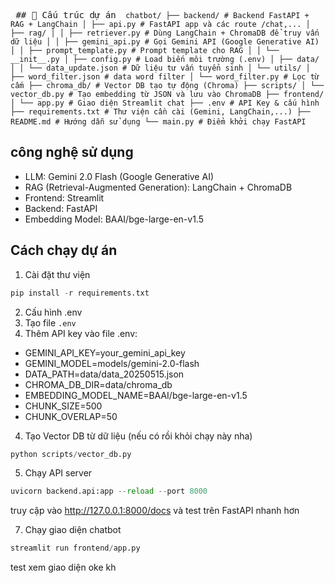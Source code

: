 <pre lang="md"> ## 📁 Cấu trúc dự án <code> chatbot/ ├── backend/ # Backend FastAPI + RAG + LangChain │ ├── api.py # FastAPI app và các route /chat,... │ ├── rag/ │ │ ├── retriever.py # Dùng LangChain + ChromaDB để truy vấn dữ liệu │ │ ├── gemini_api.py # Gọi Gemini API (Google Generative AI) │ │ ├── prompt_template.py # Prompt template cho RAG │ │ └── __init__.py │ ├── config.py # Load biến môi trường (.env) │ ├── data/ │ │ └── data_update.json # Dữ liệu tư vấn tuyển sinh │ └── utils/ │ ├── word_filter.json # data word filter │ └── word_filter.py # Lọc từ cấm ├── chroma_db/ # Vector DB tạo tự động (Chroma) ├── scripts/ │ └── vector_db.py # Tạo embedding từ JSON và lưu vào ChromaDB ├── frontend/ │ └── app.py # Giao diện Streamlit chat ├── .env # API Key & cấu hình ├── requirements.txt # Thư viện cần cài (Gemini, LangChain,...) ├── README.md # Hướng dẫn sử dụng └── main.py # Điểm khởi chạy FastAPI </code> </pre>
## công nghệ sử dụng

- LLM: Gemini 2.0 Flash (Google Generative AI)
- RAG (Retrieval-Augmented Generation): LangChain + ChromaDB
- Frontend: Streamlit
- Backend: FastAPI
- Embedding Model: BAAI/bge-large-en-v1.5
  
## Cách chạy dự án
1. Cài đặt thư viện
```python
pip install -r requirements.txt
```
2. Cấu hình .env
1. Tạo file `.env`
2. Thêm API key vào file .env:
  - GEMINI_API_KEY=your_gemini_api_key
  - GEMINI_MODEL=models/gemini-2.0-flash
  - DATA_PATH=data/data_20250515.json
  - CHROMA_DB_DIR=data/chroma_db
  - EMBEDDING_MODEL_NAME=BAAI/bge-large-en-v1.5
  - CHUNK_SIZE=500
  - CHUNK_OVERLAP=50

4. Tạo Vector DB từ dữ liệu (nếu có rồi khỏi chạy này nha)
```python
python scripts/vector_db.py
```

5. Chạy API server
```python
uvicorn backend.api:app --reload --port 8000
```
truy cập vào http://127.0.0.1:8000/docs và test trên FastAPI nhanh hơn 

7. Chạy giao diện chatbot
```python
streamlit run frontend/app.py
```
test xem giao diện oke kh 
